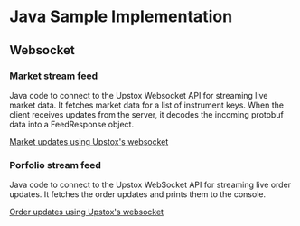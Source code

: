 # Java Sample Implementation

## Websocket

### Market stream feed

Java code to connect to the Upstox Websocket API for streaming live market data. It fetches market data for a list of instrument keys. When the client receives updates from the server, it decodes the incoming protobuf data into a FeedResponse object.

[Market updates using Upstox's websocket](websocket/market_data/v3)

### Porfolio stream feed

Java code to connect to the Upstox WebSocket API for streaming live order updates. It fetches the order updates and prints them to the console.

[Order updates using Upstox's websocket](websocket/order_updates/)